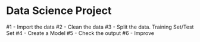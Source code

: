 # Data Science Project

#1 - Import the data
#2 - Clean the data
#3 - Split the data. Training Set/Test Set
#4 - Create a Model
#5 - Check the output
#6 - Improve
